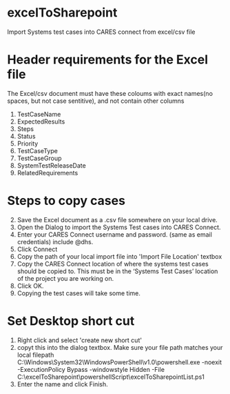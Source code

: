 # excelToSharepoint
Import Systems test cases into CARES connect from excel/csv file


# Header requirements for the Excel file
The Excel/csv document must have these coloums with exact names(no spaces, but not case sentitive), and not contain other columns
1.	TestCaseName
2.	ExpectedResults
3.	Steps
4.	Status
5.	Priority
6.	TestCaseType
7.	TestCaseGroup
8.	SystemTestReleaseDate
9.	RelatedRequirements



# Steps to copy cases
2.	Save the Excel document as a .csv file somewhere on your local drive.
3.  Open the Dialog to import the Systems Test cases into CARES Connect.
3.	Enter your CARES Connect username and password. (same as email credentials) include @dhs.
4.	Click Connect
5.  Copy the path of your local import file into 'Import File Location' textbox
6.  Copy the CARES Connect location of where the systems test cases should be copied to. This must be in the ‘Systems Test Cases’ location     of the project you are working on.
7.  Click OK.
8.  Copying the test cases will take some time.

# Set Desktop short cut
1. Right click and select 'create new short cut'
2. copyt this into the dialog textbox. Make sure your file path matches your local filepath
    C:\Windows\System32\WindowsPowerShell\v1.0\powershell.exe -noexit -ExecutionPolicy Bypass -windowstyle Hidden -File        C:\excelToSharepoint\powershellScript\excelToSharepointList.ps1
3. Enter the name and click Finish.
    
